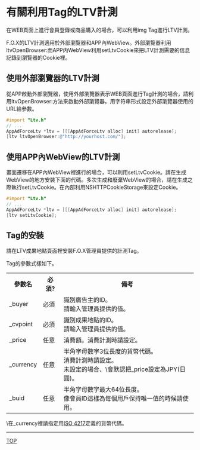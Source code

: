 # 有關利用Tag的LTV計測

在WEB頁面上進行會員登錄或商品購入的場合，可以利用img Tag進行LTV計測。

F.O.X的LTV計測適用於外部瀏覽器和APP內WebView。外部瀏覽器利用ltvOpenBrowser:而APP内WebView利用setLtvCookie來把LTV計測需要的信息記錄到瀏覽器的Cookie裡。

## 使用外部瀏覽器的LTV計測

從APP啟動外部瀏覽器，使用外部瀏覽器表示WEB頁面進行Tag計測的場合，請利用ltvOpenBrowser:方法來啟動外部瀏覽器。用字符串形式設定外部瀏覽器使用的URL給參數。

```objective-c
#import "Ltv.h"
// ...
AppAdForceLtv *ltv = [[[AppAdForceLtv alloc] init] autorelease];
[ltv ltvOpenBrowser:@"http://yourhost.com/"];
```

## 使用APP內WebView的LTV計測

畫面遷移在APP內WebView裡進行的場合，可以利用setLtvCookie。請在生成WebView的地方安裝下面的代碼。多次生成和廢棄WebView的場合，請在生成之際執行setLtvCookie。在內部利用NSHTTPCookieStorage來設定Cookie。

```objective-c
#import "Ltv.h"
// ...
AppAdForceLtv *ltv = [[[AppAdForceLtv alloc] init] autorelease];
[ltv setLtvCookie];
```

## Tag的安裝

請在LTV成果地點頁面裡安裝F.O.X管理員提供的計測Tag。

Tag的參數式樣如下。

<table>
<tr>
  <th>參數名</th>
  <th>必須?</th>
  <th>備考</th>
</tr>
<tr>
  <td>_buyer</td>
  <td>必須</td>
  <td>識別廣告主的ID。<br />請輸入管理員提供的值。</td>
</tr>
<tr>
  <td>_cvpoint</td>
  <td>必須</td>
  <td>識別成果地點的ID。<br />請輸入管理員提供的值。</td>
</tr>
<tr>
  <td>_price</td>
  <td>任意</td>
  <td>消費額。消費計測時請設定。<br /></td>
</tr>
<tr>
  <td>_currency</td>
  <td>任意</td>
  <td>半角字母數字3位長度的貨幣代碼。<br />消費計測時請設定。<br />未設定的場合、\會默認把_price設定為JPY(日圓)。</td>
</tr>
<tr>
  <td>_buid</td>
  <td>任意</td>
  <td>半角字母數字最大64位長度。<br />像會員ID這樣為每個用戶保持唯一值的時候請使用。</td>
</tr>
</table>

\在_currency裡請指定用[ISO 4217](http://ja.wikipedia.org/wiki/ISO_4217)定義的貨幣代碼。

---
[TOP](/lang/tw/README.md)
